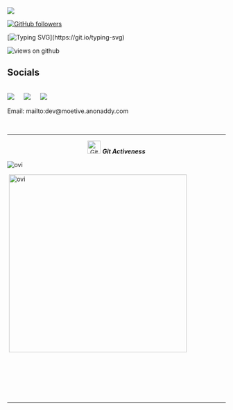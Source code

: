 <img src="https://profile-counter.glitch.me/moetive/count.svg">

[![GitHub followers](https://img.shields.io/github/followers/moetive.svg?style=social&label=Followers)](https://github.com/moetive?tab=followers)

[![Typing SVG](https://readme-typing-svg.herokuapp.com?font=Architects+Daughter&color=7AF79A&size=30&lines=Hey!+It's+Mohamed!;I'm+a+Full-Stack+Developer...;)](https://git.io/typing-svg)

<img src="https://komarev.com/ghpvc/?username=moetive&label=Views&color=brightgreen&style=flat-square" alt="views on github" />

## Socials
<br>	
<a target="_blank" href="https://www.linkedin.com/in/moetive/"><img src="https://img.shields.io/badge/-LinkedIn-0077B5?style=for-the-badge&logo=Linkedin&logoColor=white"></img></a>
&emsp;
<a target="_blank" href="mailto:dev@moetive.anonaddy.com"
><img src="https://img.shields.io/badge/-Gmail-D14836?style=for-the-badge&logo=Gmail&logoColor=white"></img></a>
&emsp;
<a target="_blank" href="https://moetive.github.io/-bootcamp-portfolio/"
><img src="https://img.shields.io/badge/-Portfolio-green?style=for-the-badge&logo=appveyor"></img></a>
<p> Email: mailto:dev@moetive.anonaddy.com </p>
<br>
</p>

<p align="><img src="https://github-readme-stats.vercel.app/api?username=moetive&theme=gruvbox" alt="muhammadfaizanhaidar"  /></p>

<hr>
<p align="center">
 <img src="https://media.giphy.com/media/W5eoZHPpUx9sapR0eu/giphy.gif" width="30px" alt="Git"/>&nbsp;<i><b>Git Activeness</b></i></p>
 
<p><img align="" src="https://github-readme-stats.vercel.app/api/top-langs?username=moetive&show_icons=true&locale=en&layout=compact&theme=gruvbox" alt="ovi" /></p>
<p>&nbsp;<img align="" src="https://github-readme-stats.vercel.app/api?username=moetive&show_icons=true&locale=en&theme=gruvbox" alt="ovi" width="410" /></p>
<br><br><br><br><br>

<hr>



<!-- ![𝚐𝚒𝚝𝚑𝚞𝚋 𝚐𝚛𝚊𝚙𝚑](https://activity-graph.herokuapp.com/graph?username=moetive&theme=gruvbox&hide_border=true&area=true) -->
